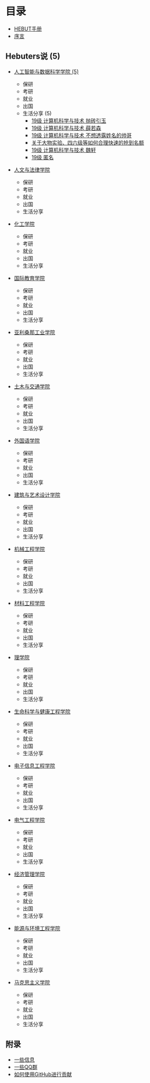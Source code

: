 # 目录

* [HEBUT手册](README.md)
* [序言](xu-yan.md)


## Hebuters说 (5)

* [人工智能与数据科学学院 (5)](ren-gong-zhi-neng-yu-shu-ju-ke-xue-xue-yuan/README.md)
  * 保研
  * 考研
  * 就业
  * 出国
  * 生活分享 (5)
    * [19级 计算机科学与技术 抛砖引玉](ren-gong-zhi-neng-yu-shu-ju-ke-xue-xue-yuan/19-ji-ji-suan-ji-ke-xue-yu-ji-shu-pao-zhuan-yin-yu.md)
    * [19级 计算机科学与技术 薛若森](ren-gong-zhi-neng-yu-shu-ju-ke-xue-xue-yuan/19-ji-ji-suan-ji-ke-xue-yu-ji-shu-xue-ruo-sen.md)
    * [19级 计算机科学与技术 不想透露姓名的帅哥](ren-gong-zhi-neng-yu-shu-ju-ke-xue-xue-yuan/19-ji-ji-suan-ji-ke-xue-yu-ji-shu-bu-xiang-tou-lu-xing-ming-de-shuai-ge.md)
    * [关于大物实验、四六级等如何合理快速的抢到名额](ren-gong-zhi-neng-yu-shu-ju-ke-xue-xue-yuan/guan-yu-da-wu-shi-yan-si-liu-ji-deng-ru-he-he-li-kuai-su-qiang-dao-ming-e.md)
    * [19级 计算机科学与技术 魏轩](ren-gong-zhi-neng-yu-shu-ju-ke-xue-xue-yuan/19-ji-ji-suan-ji-ke-xue-yu-ji-shu-wei-xuan.md)
    * [19级 匿名](ren-gong-zhi-neng-yu-shu-ju-ke-xue-xue-yuan/19-ji-wu-lian-wang-gong-cheng-bing.md)


* [人文与法律学院](ren-wen-yu-fa-lv-xue-yuan/README.md)
  * 保研
  * 考研
  * 就业
  * 出国
  * 生活分享


* [化工学院](hua-gong-xue-yuan/README.md)
  * 保研
  * 考研
  * 就业
  * 出国
  * 生活分享


* [国际教育学院](guo-ji-jiao-yu-xue-yuan/README.md)
  * 保研
  * 考研
  * 就业
  * 出国
  * 生活分享

* [亚利桑那工业学院](ya-li-sang-na-gong-ye-xue-yuan/README.md)
  * 保研
  * 考研
  * 就业
  * 出国
  * 生活分享

* [土木与交通学院](tu-mu-yu-jiao-tong-xue-yuan/README.md)
  * 保研
  * 考研
  * 就业
  * 出国
  * 生活分享

* [外国语学院](wai-guo-yu-xue-yuan/README.md)
  * 保研
  * 考研
  * 就业
  * 出国
  * 生活分享

* [建筑与艺术设计学院](jian-zhu-yu-yi-shu-she-ji-xue-yuan/README.md)
  * 保研
  * 考研
  * 就业
  * 出国
  * 生活分享

* [机械工程学院](ji-xie-gong-cheng-xue-yuan/README.md)
  * 保研
  * 考研
  * 就业
  * 出国
  * 生活分享

* [材料工程学院](cai-liao-gong-cheng-xue-yuan/README.md)
  * 保研
  * 考研
  * 就业
  * 出国
  * 生活分享


* [理学院](li-xue-yuan/README.md)
  * 保研
  * 考研
  * 就业
  * 出国
  * 生活分享

* [生命科学与健康工程学院](sheng-ming-ke-xue-yu-jian-kang-gong-cheng-xue-yuan/README.md)
  * 保研
  * 考研
  * 就业
  * 出国
  * 生活分享

* [电子信息工程学院](dian-zi-xin-xi-gong-cheng-xue-yuan/README.md)
  * 保研
  * 考研
  * 就业
  * 出国
  * 生活分享

* [电气工程学院](dian-qi-gong-cheng-xue-yuan/README.md)
  * 保研
  * 考研
  * 就业
  * 出国
  * 生活分享

* [经济管理学院](jing-ji-guan-li-xue-yuan/README.md)
  * 保研
  * 考研
  * 就业
  * 出国
  * 生活分享

* [能源与环境工程学院](neng-yuan-yu-huan-jing-gong-cheng-xue-yuan/README.md)
  * 保研
  * 考研
  * 就业
  * 出国
  * 生活分享

* [马克思主义学院](ma-ke-si-zhu-yi-xue-yuan/README.md)
  * 保研
  * 考研
  * 就业
  * 出国
  * 生活分享
## 附录
* [一些信息](fu-lu/yi-xie-xin-xi.md)
* [一些QQ群](fu-lu/yi-xie-qq-qun.md)
* [如何使用GitHub进行贡献](fu-lu/ru-he-jin-xing-jing-yan-gong-xian.md)


